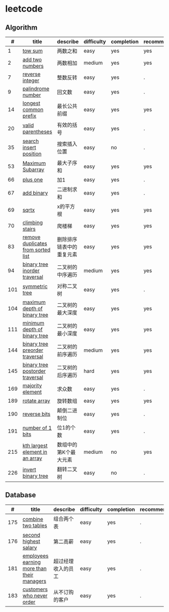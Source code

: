 # leetcode

## Algorithm
|#|title|describe|difficulty|completion|recommend|
|-|-----|--------|----------|----------|---------|
|1|[tow sum](./algorithm/1.two_sum.js)|两数之和|easy|yes|yes|
|2|[add two numbers](./algorithm/2.add_two_numbers.js)|两数相加|medium|yes|yes|
|7|[reverse integer](./algorithm/7.reverse_integer.js)|整数反转|easy|yes|.|
|9|[palindrome number](./algorithm/9.palindrome_number.js)|回文数|easy|yes|.|
|14|[longest common prefix](./algorithm/14.longest_common_prefix.js)|最长公共前缀|easy|yes|yes|
|20|[valid parentheses](./algorithm/20.valid_parentheses.js)|有效的括号|easy|yes|.|
|35|[search insert position](./algorithm/35.search_insert_position.js)|搜索插入位置|easy|no|.|
|53|[Maximum Subarray](./algorithm/53.maximum_subarray.js)|最大子序和|easy|yes|yes|
|66|[plus one](./algorithm/66.plus_one.js)|加1|easy|yes|.|
|67|[add binary](./algorithm/67.add_binary.js)|二进制求和|easy|yes|.|
|69|[sqrtx](./algorithm/69.sqrt.js)|x的平方根|easy|yes|yes|
|70|[climbing stairs](./algorithm/70.climbing_stairs.js)|爬楼梯|easy|yes|yes|
|83|[remove duplicates from sorted list](./algorithm/83.remove_duplicates_from_sorted_list.js)|删除排序链表中的重复元素|easy|yes|yes|
|94|[binary tree inorder traversal](./algorithm/94.binary_tree_inorder_traversal.js)|二叉树的中序遍历|medium|yes|yes|
|101|[symmetric tree](./algorithm/101.symmetric_tree.js)|对称二叉树 |easy|yes|.| 
|104|[maximum depth of binary tree](./algorithm/104.maximum_depth_of_binary_tree.js)|二叉树的最大深度|easy|yes|yes|
|111|[minimum depth of binary tree](./algorithm/111.minimum_depth_of_binary_tree..js)|二叉树的最小深度|easy|yes|yes|
|144|[binary tree preorder traversal](./algorithm/144.binary_tree_preorder_traversal.js)|二叉树的前序遍历|medium|yes|yes|
|145|[binary tree postorder traversal](./algorithm/145.binary_tree_postorder_traversal.js)|二叉树的后序遍历|hard|yes|yes|
|169|[majority element](./algorithm/169.majority_element.js)|求众数|easy|yes|.|
|189|[rotate array](./algorithm/189.rotate_array.js)|旋转数组|easy|yes|yes|
|190|[reverse bits](./algorithm/190.reverse_bits.js)|颠倒二进制位|easy|yes|.|
|191|[number of 1 bits](./algorithm/191.number_of_1_bits.js)|位1的个数|easy|yes|.|
|215|[kth largest element in an array](./algorithm/215.kth_largest_element_in_an_array.js)|数组中的第K个最大元素|medium|no|yes|
|226|[invert binary tree](./algorithm/226.invert_binary_tree.js)|翻转二叉树|easy|no|.|


## Database
|#|title|describe|difficulty|completion|recommend|
|-|-----|--------|----------|----------|---------|
|175|[combine two tables](./database/175.combine_two_tables.js)|组合两个表|easy|yes|.|
|176|[second highest salary](./database/176.second_highest_salary.js)|第二高薪|easy|yes|.|
|181|[employees earning more than their managers](./database/181.employees_earning_more_than_their_managers.js)|超过经理收入的员工|easy|yes|.|
|183|[customers who never order](./database/183.customers_who_never_order.js)|从不订购的客户|easy|yes|.|

